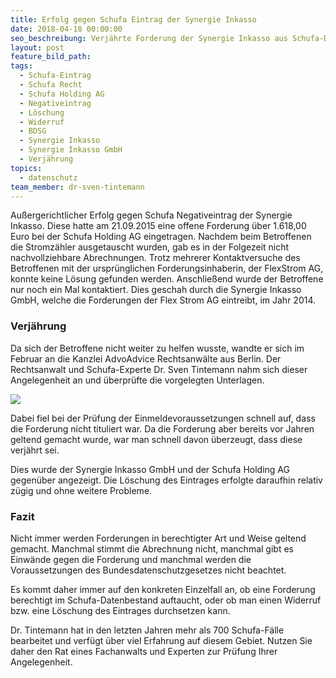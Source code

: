 ```yaml
---
title: Erfolg gegen Schufa Eintrag der Synergie Inkasso
date: 2018-04-18 00:00:00
seo_beschreibung: Verjährte Forderung der Synergie Inkasso aus Schufa-Datenbestand gelöscht.
layout: post
feature_bild_path:
tags:
  - Schufa-Eintrag
  - Schufa Recht
  - Schufa Holding AG
  - Negativeintrag
  - Löschung
  - Widerruf
  - BDSG
  - Synergie Inkasso
  - Synergie Inkasso GmbH
  - Verjährung
topics:
  - datenschutz
team_member: dr-sven-tintemann
---
```


Außergerichtlicher Erfolg gegen Schufa Negativeintrag der Synergie Inkasso. Diese hatte am 21.09.2015 eine offene Forderung über 1.618,00 Euro bei der Schufa Holding AG eingetragen. Nachdem beim Betroffenen die Stromzähler ausgetauscht wurden, gab es in der Folgezeit nicht nachvollziehbare Abrechnungen. Trotz mehrerer Kontaktversuche des Betroffenen mit der ursprünglichen Forderungsinhaberin, der FlexStrom AG, konnte keine Lösung gefunden werden. Anschließend wurde der Betroffene nur noch ein Mal kontaktiert. Dies geschah durch die Synergie Inkasso GmbH, welche die Forderungen der Flex Strom AG eintreibt, im Jahr 2014.

### Verjährung

Da sich der Betroffene nicht weiter zu helfen wusste, wandte er sich im Februar an die Kanzlei AdvoAdvice Rechtsanwälte aus Berlin. Der Rechtsanwalt und Schufa-Experte Dr. Sven Tintemann nahm sich dieser Angelegenheit an und überprüfte die vorgelegten Unterlagen.

![](/uploads/advoadvice-01-59-von-80.jpg)

Dabei fiel bei der Prüfung der Einmeldevoraussetzungen schnell auf, dass die Forderung nicht tituliert war. Da die Forderung aber bereits vor Jahren geltend gemacht wurde, war man schnell davon überzeugt, dass diese verjährt sei.

Dies wurde der Synergie Inkasso GmbH und der Schufa Holding AG gegenüber angezeigt. Die Löschung des Eintrages erfolgte daraufhin relativ zügig und ohne weitere Probleme.

### Fazit

Nicht immer werden Forderungen in berechtigter Art und Weise geltend gemacht. Manchmal stimmt die Abrechnung nicht, manchmal gibt es Einwände gegen die Forderung und manchmal werden die Voraussetzungen des Bundesdatenschutzgesetzes nicht beachtet.

Es kommt daher immer auf den konkreten Einzelfall an, ob eine Forderung berechtigt im Schufa-Datenbestand auftaucht, oder ob man einen Widerruf bzw. eine Löschung des Eintrages durchsetzen kann.

Dr. Tintemann hat in den letzten Jahren mehr als 700 Schufa-Fälle bearbeitet und verfügt über viel Erfahrung auf diesem Gebiet. Nutzen Sie daher den Rat eines Fachanwalts und Experten zur Prüfung Ihrer Angelegenheit.